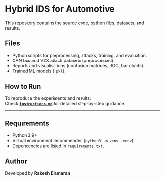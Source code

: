 # Hybrid IDS for Automotive

This repository contains the source code, python files, datasets, and results.

## Files
- Python scripts for preprocessing, attacks, training, and evaluation.  
- CAN bus and V2X attack datasets (preprocessed).  
- Reports and visualisations (confusion matrices, ROC, bar charts).  
- Trained ML models (`.pkl`).  

## How to Run
To reproduce the experiments and results:  
Check **[`instructions.md`](instructions.md)** for detailed step-by-step guidance.  

---

## Requirements
- Python 3.9+  
- Virtual environment recommended (`python3 -m venv .venv`).  
- Dependencies are listed in `requirements.txt`.  

## Author
Developed by **Rakesh Elamaran**  
